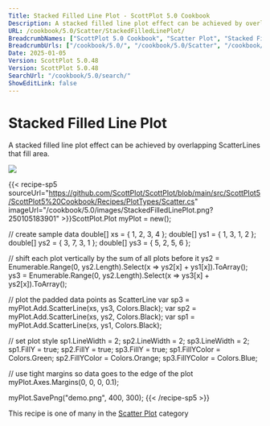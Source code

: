 ```yaml
---
Title: Stacked Filled Line Plot - ScottPlot 5.0 Cookbook
Description: A stacked filled line plot effect can be achieved by overlapping ScatterLines that fill area.
URL: /cookbook/5.0/Scatter/StackedFilledLinePlot/
BreadcrumbNames: ["ScottPlot 5.0 Cookbook", "Scatter Plot", "Stacked Filled Line Plot"]
BreadcrumbUrls: ["/cookbook/5.0/", "/cookbook/5.0/Scatter", "/cookbook/5.0/Scatter/StackedFilledLinePlot"]
Date: 2025-01-05
Version: ScottPlot 5.0.48
Version: ScottPlot 5.0.48
SearchUrl: "/cookbook/5.0/search/"
ShowEditLink: false
---
```



<div class='d-flex align-items-center mt-5'>
<h1 class='me-2 text-dark my-0 border-0'>Stacked Filled Line Plot</h1>
</div>

A stacked filled line plot effect can be achieved by overlapping ScatterLines that fill area.

[![](/cookbook/5.0/images/StackedFilledLinePlot.png?250105183901)](/cookbook/5.0/images/StackedFilledLinePlot.png?250105183901)

{{< recipe-sp5 sourceUrl="https://github.com/ScottPlot/ScottPlot/blob/main/src/ScottPlot5/ScottPlot5%20Cookbook/Recipes/PlotTypes/Scatter.cs" imageUrl="/cookbook/5.0/images/StackedFilledLinePlot.png?250105183901" >}}ScottPlot.Plot myPlot = new();

// create sample data
double[] xs = { 1, 2, 3, 4 };
double[] ys1 = { 1, 3, 1, 2 };
double[] ys2 = { 3, 7, 3, 1 };
double[] ys3 = { 5, 2, 5, 6 };

// shift each plot vertically by the sum of all plots before it
ys2 = Enumerable.Range(0, ys2.Length).Select(x =&gt; ys2[x] + ys1[x]).ToArray();
ys3 = Enumerable.Range(0, ys2.Length).Select(x =&gt; ys3[x] + ys2[x]).ToArray();

// plot the padded data points as ScatterLine
var sp3 = myPlot.Add.ScatterLine(xs, ys3, Colors.Black);
var sp2 = myPlot.Add.ScatterLine(xs, ys2, Colors.Black);
var sp1 = myPlot.Add.ScatterLine(xs, ys1, Colors.Black);

// set plot style
sp1.LineWidth = 2;
sp2.LineWidth = 2;
sp3.LineWidth = 2;
sp1.FillY = true;
sp2.FillY = true;
sp3.FillY = true;
sp1.FillYColor = Colors.Green;
sp2.FillYColor = Colors.Orange;
sp3.FillYColor = Colors.Blue;

// use tight margins so data goes to the edge of the plot
myPlot.Axes.Margins(0, 0, 0, 0.1);

myPlot.SavePng("demo.png", 400, 300);
{{< /recipe-sp5 >}}

<div class='my-5 text-center'>This recipe is one of many in the <a href='/cookbook/5.0/Scatter'>Scatter Plot</a> category</div>


